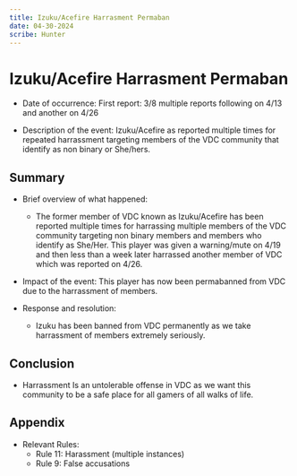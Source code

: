 ```yaml
---
title: Izuku/Acefire Harrasment Permaban
date: 04-30-2024
scribe: Hunter
--- 
```

# Izuku/Acefire Harrasment Permaban

- Date  of occurrence: First report: 3/8 multiple reports following on 4/13 and another on 4/26

- Description of the event: Izuku/Acefire as reported multiple times for repeated harrassment targeting members of the VDC community that identify as non binary or She/hers. 

## Summary

- Brief overview of what happened:
    - The former member of VDC known as Izuku/Acefire has been reported multiple times for harrassing multiple members of the VDC community targeting non binary members and members who identify as She/Her. This player was given a warning/mute on 4/19 and then less than a week later harrassed another member of VDC which was reported on 4/26. 

- Impact of the event: This player has now been permabanned from VDC due to the harrassment of members. 

- Response and resolution:
    - Izuku has been banned from VDC permanently as we take harrassment of members extremely seriously. 
    
 ## Conclusion

- Harrassment Is an untolerable offense in VDC as we want this community to be a safe place for all gamers of all walks of life. 

## Appendix

- Relevant Rules:
    - Rule 11: Harassment (multiple instances)
    - Rule 9: False accusations 